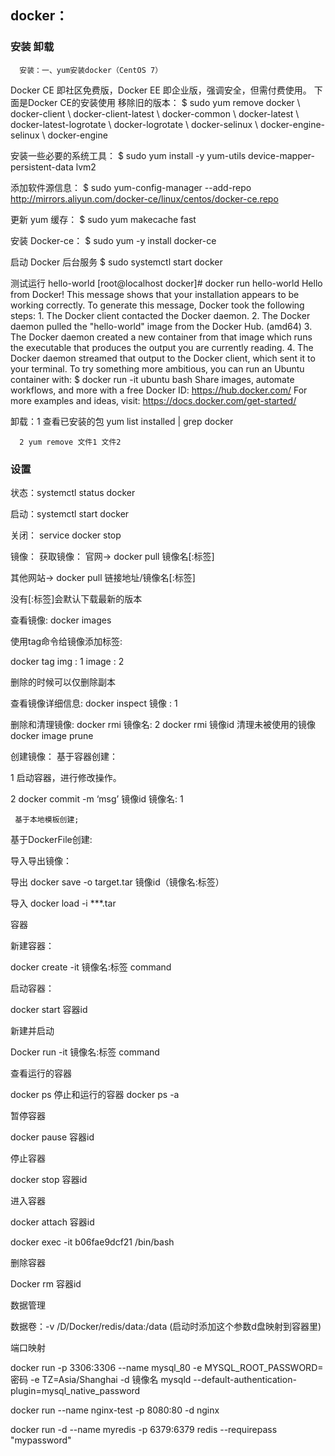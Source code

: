 ## docker：

### 安装 卸载
      安装：一、yum安装docker（CentOS 7）
Docker CE 即社区免费版，Docker EE 即企业版，强调安全，但需付费使用。
下面是Docker CE的安装使用
 移除旧的版本：
  $ sudo yum remove docker \                  docker-client \                  docker-client-latest \                  docker-common \                  docker-latest \                  docker-latest-logrotate \                  docker-logrotate \                  docker-selinux \                  docker-engine-selinux \                  docker-engine
 
 安装一些必要的系统工具：
  $ sudo yum install -y yum-utils device-mapper-persistent-data lvm2
 
 添加软件源信息：
  $ sudo yum-config-manager --add-repo http://mirrors.aliyun.com/docker-ce/linux/centos/docker-ce.repo
 
 更新 yum 缓存：
  $ sudo yum makecache fast
 
 安装 Docker-ce：
  $ sudo yum -y install docker-ce
 
 启动 Docker 后台服务
  $ sudo systemctl start docker
 
 测试运行 hello-world
      [root@localhost docker]# docker run hello-world           Hello from Docker!          This message shows that your installation appears to be working correctly.           To generate this message, Docker took the following steps:          1\. The Docker client contacted the Docker daemon.          2\. The Docker daemon pulled the "hello-world" image from the Docker Hub.              (amd64)          3\. The Docker daemon created a new container from that image which runs the              executable that produces the output you are currently reading.          4\. The Docker daemon streamed that output to the Docker client, which sent it              to your terminal.           To try something more ambitious, you can run an Ubuntu container with:          $ docker run -it ubuntu bash           Share images, automate workflows, and more with a free Docker ID:          https://hub.docker.com/           For more examples and ideas, visit:          https://docs.docker.com/get-started/

      
      
 卸载：1 查看已安装的包 yum list installed | grep docker

      2 yum remove 文件1 文件2


### 设置
状态：systemctl status docker

启动：systemctl start docker

关闭： service docker stop

镜像：
获取镜像：
官网-> docker pull 镜像名[:标签]

其他网站-> docker pull 链接地址/镜像名[:标签]

没有[:标签]会默认下载最新的版本

查看镜像:
docker images

使用tag命令给镜像添加标签:

docker tag img : 1  image : 2

删除的时候可以仅删除副本

查看镜像详细信息:
docker inspect 镜像 : 1

删除和清理镜像:
docker rmi 镜像名: 2
docker rmi 镜像id
清理未被使用的镜像 docker image prune

创建镜像：
 基于容器创建：
 
1 启动容器，进行修改操作。

2 docker commit -m ‘msg’ 镜像id 镜像名: 1

     基于本地模板创建;
     
 基于DockerFile创建:

导入导出镜像：

导出 docker save -o target.tar 镜像id（镜像名:标签）

导入 docker load -i ***.tar

容器

新建容器：

docker create -it 镜像名:标签 command

启动容器：

docker start 容器id

新建并启动

Docker run -it 镜像名:标签 command

查看运行的容器

docker ps
停止和运行的容器 docker ps -a

暂停容器

docker pause 容器id

停止容器

docker stop 容器id

进入容器

docker attach 容器id

docker exec -it b06fae9dcf21 /bin/bash

删除容器

Docker rm 容器id

数据管理

数据卷：-v /D/Docker/redis/data:/data (启动时添加这个参数d盘映射到容器里)

端口映射

docker run -p 3306:3306 --name mysql_80 -e MYSQL_ROOT_PASSWORD=密码 -e TZ=Asia/Shanghai -d 镜像名 mysqld --default-authentication-plugin=mysql_native_password

docker run --name nginx-test -p 8080:80 -d nginx

docker run -d --name myredis -p 6379:6379 redis --requirepass "mypassword"
